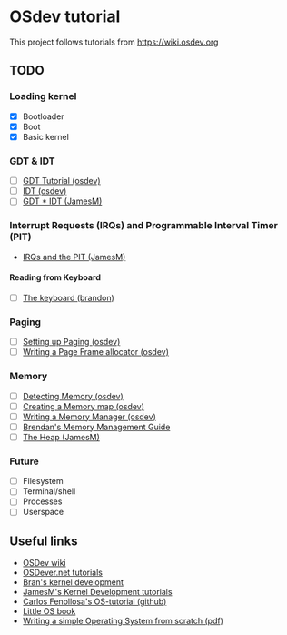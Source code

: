 # OSdev tutorial

This project follows tutorials from https://wiki.osdev.org

## TODO
### Loading kernel
- [x] Bootloader
- [x] Boot
- [x] Basic kernel

### GDT & IDT
- [ ] [GDT Tutorial (osdev)](https://wiki.osdev.org/GDT_Tutorial)
- [ ] [IDT (osdev)](https://wiki.osdev.org/Interrupt_Descriptor_Table)
- [ ] [GDT * IDT (JamesM)](https://web.archive.org/web/20160326064709/http://jamesmolloy.co.uk/tutorial_html/4.-The%20GDT%20and%20IDT.html)

### Interrupt Requests (IRQs) and Programmable Interval Timer (PIT)
- [IRQs and the PIT (JamesM)](https://web.archive.org/web/20160326061932/http://jamesmolloy.co.uk/tutorial_html/5.-IRQs%20and%20the%20PIT.html)

#### Reading from Keyboard
- [ ] [The keyboard (brandon)](http://www.osdever.net/bkerndev/Docs/keyboard.htm)

### Paging
- [ ] [Setting up Paging (osdev)](https://wiki.osdev.org/Setting_Up_Paging)
- [ ] [Writing a Page Frame allocator (osdev)](https://wiki.osdev.org/Writing_A_Page_Frame_Allocator)

### Memory
- [ ] [Detecting Memory (osdev)](https://wiki.osdev.org/Detecting_Memory_(x86))
- [ ] [Creating a Memory map (osdev)](https://wiki.osdev.org/Memory_Map_(x86))
- [ ] [Writing a Memory Manager (osdev)](https://wiki.osdev.org/Writing_a_memory_manager)
- [ ] [Brendan's Memory Management Guide](https://wiki.osdev.org/Brendan%27s_Memory_Management_Guide)
- [ ] [The Heap (JamesM)](https://web.archive.org/web/20160326122206/http://jamesmolloy.co.uk/tutorial_html/7.-The%20Heap.html)

### Future
- [ ] Filesystem
- [ ] Terminal/shell
- [ ] Processes
- [ ] Userspace

## Useful links
- [OSDev wiki](https://wiki.osdev.org/)
- [OSDever.net tutorials](http://www.osdever.net/tutorials/)
- [Bran's kernel development](http://www.osdever.net/bkerndev/Docs/title.htm)
- [JamesM's Kernel Development tutorials](https://web.archive.org/web/20160326062945/http://www.jamesmolloy.co.uk/index.html)
- [Carlos Fenollosa's OS-tutorial (github)](https://github.com/cfenollosa/os-tutorial)
- [Little OS book](https://littleosbook.github.io/)
- [Writing a simple Operating System from scratch (pdf)](http://www.cs.bham.ac.uk/~exr/lectures/opsys/10_11/lectures/os-dev.pdf)
